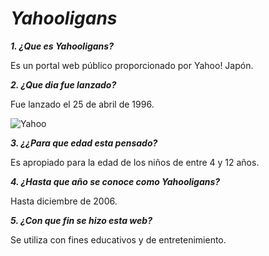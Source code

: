 # _**Yahooligans**_

_**1. ¿Que es Yahooligans?**_

Es un portal web público proporcionado por Yahoo! Japón.

_**2. ¿Que dia fue lanzado?**_

Fue lanzado el 25 de abril de 1996.

![Yahoo](https://github.com/XaviMorenoTorres/SMX2-M8UF1A1-HistoriaWeb-1995-Yahooligans-XaviMoreno/blob/main/download.jpg)

_**3. ¿¿Para que edad esta pensado?**_

Es apropiado para la edad de los niños de entre 4 y 12 años.

_**4. ¿Hasta que año se conoce como Yahooligans?**_

Hasta diciembre de 2006.

_**5. ¿Con que fin se hizo esta web?**_

Se utiliza con fines educativos y de entretenimiento.

